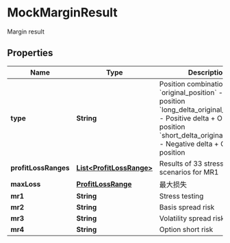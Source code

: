 
# MockMarginResult

Margin result

## Properties

Name | Type | Description | Notes
------------ | ------------- | ------------- | -------------
**type** | **String** | Position combination type &#x60;original_position&#x60; - Original position &#x60;long_delta_original_position&#x60; - Positive delta + Original position &#x60;short_delta_original_position&#x60; - Negative delta + Original position |  [optional]
**profitLossRanges** | [**List&lt;ProfitLossRange&gt;**](ProfitLossRange.md) | Results of 33 stress scenarios for MR1 |  [optional]
**maxLoss** | [**ProfitLossRange**](.md) | 最大损失 |  [optional]
**mr1** | **String** | Stress testing |  [optional]
**mr2** | **String** | Basis spread risk |  [optional]
**mr3** | **String** | Volatility spread risk |  [optional]
**mr4** | **String** | Option short risk |  [optional]

